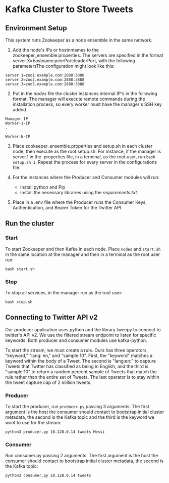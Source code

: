 # Kafka Cluster to Store Tweets

## Environment Setup

This system runs Zookeeper as a node ensemble in the same network.

1. Add the node's IPs or hostnmames to the zookeeper_ensemble.properties. The servers are specified in the format server.X=hostname:peerPort:leaderPort, with the following parametersThe configuration might look like this:

```
server.1=zoo1.example.com:2888:3888
server.2=zoo2.example.com:2888:3888
server.3=zoo3.example.com:2888:3888
```

2. Put in the *nodes* file the cluster instances internal IP's in the following format. The manager will execute remote commands during the installation process, so every worker must have the manager's SSH key added.

```
Manager IP
Worker-1-IP
.
.
Worker-N-IP
```

3. Place zookeeper_ensemble.properties and setup.sh in each cluster node, then execute as the root setup.sh. For instance, if the manager is server.1 in the .properties file, in a terminal, as the root user, run `bash setup.sh 1`. Repeat the process for every server in the configurations file.

4. For the instances where the Producer and Consumer modules will run:

    * Install python and Pip
    * Install the necessary libraries using the *requirements.txt*.

5. Place in a .env file where the Producer runs the Consumer Keys, Authentication, and Bearer Token for the Twitter API

## Run the cluster

### Start

To start Zookeeper and then Kafka in each node. Place `nodes` and `start.sh` in the same location at the manager and then in a terminal as the root user run:

```
bash start.sh
```

### Stop
To stop all services, in the manager run as the root user:

```
bash stop.sh
```
## Connecting to Twitter API v2
Our producer application uses python and the library tweepy to connect to twitter's API v2. We use the filtered stream endpoint to listen for specific keywords. Both producer and consumer modules use kafka-python.

To start the stream, we must create a rule. Ours has three operators, "keyword," "lang: en," and "sample:10". First, the "keyword" matches a keyword within the body of a Tweet. The second is "lang:en:" to capture Tweets that Twitter has classified as being in English, and the third is "sample:10" to return a random percent sample of Tweets that match the rule rather than the entire set of Tweets. The last operator is to stay within the tweet capture cap of 2 million tweets.

### Producer
To start the producer, run `producer.py` passing 3 arguments: The first argument is the host the consumer should contact to bootstrap initial cluster metadata, the second is the Kafka topic and the third is the keyword we want to use for the stream:

```
python3 producer.py 10.128.0.14 tweets Messi
```

### Consumer

Run consumer.py passing 2 arguments. The first argument is the host the consumer should contact to bootstrap initial cluster metadata, the second is the Kafka topic:

```
python3 consumer.py 10.128.0.14 tweets
```
